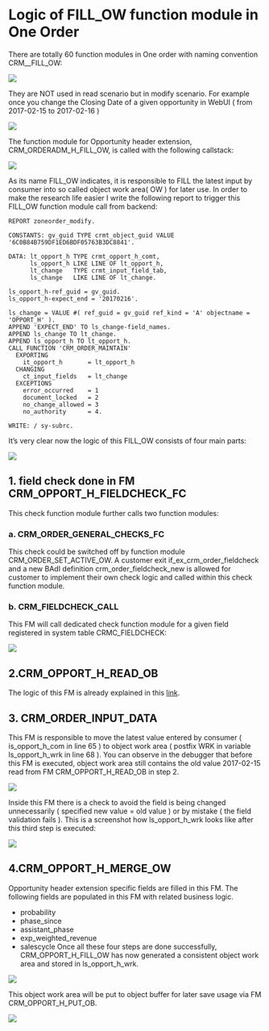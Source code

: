 # Logic of FILL_OW function module in One Order

There are totally 60 function modules in One order with naming convention CRM_<Object>_FILL_OW:

![](https://blogs.sap.com/wp-content/uploads/2017/03/clipboard1-42.png)


They are NOT used in read scenario but in modify scenario. For example once you change the Closing Date of a given opportunity in WebUI ( from 2017-02-15 to 2017-02-16 )

![](https://blogs.sap.com/wp-content/uploads/2017/03/clipboard2-25.png)

The function module for Opportunity header extension, CRM_ORDERADM_H_FILL_OW, is called with the following callstack:

![](https://blogs.sap.com/wp-content/uploads/2017/03/clipboard3-24.png)

As its name FILL_OW indicates, it is responsible to FILL the latest input by consumer into so called object work area( OW ) for later use.
In order to make the research life easier I write the following report to trigger this FILL_OW function module call from backend:

```abap
REPORT zoneorder_modify.

CONSTANTS: gv_guid TYPE crmt_object_guid VALUE '6C0B84B759DF1ED6BDF05763B3DC8841'.

DATA: lt_opport_h TYPE crmt_opport_h_comt,
      ls_opport_h LIKE LINE OF lt_opport_h,
      lt_change   TYPE crmt_input_field_tab,
      ls_change   LIKE LINE OF lt_change.

ls_opport_h-ref_guid = gv_guid.
ls_opport_h-expect_end = '20170216'.

ls_change = VALUE #( ref_guid = gv_guid ref_kind = 'A' objectname = 'OPPORT_H' ).
APPEND 'EXPECT_END' TO ls_change-field_names.
APPEND ls_change TO lt_change.
APPEND ls_opport_h TO lt_opport_h.
CALL FUNCTION 'CRM_ORDER_MAINTAIN'
  EXPORTING
    it_opport_h       = lt_opport_h
  CHANGING
    ct_input_fields   = lt_change
  EXCEPTIONS
    error_occurred    = 1
    document_locked   = 2
    no_change_allowed = 3
    no_authority      = 4.

WRITE: / sy-subrc.
```
It’s very clear now the logic of this FILL_OW consists of four main parts:

![](https://blogs.sap.com/wp-content/uploads/2017/03/clipboard4-18.png)

## 1. field check done in FM CRM_OPPORT_H_FIELDCHECK_FC

This check function module further calls two function modules:

### a. CRM_ORDER_GENERAL_CHECKS_FC

This check could be switched off by function module CRM_ORDER_SET_ACTIVE_OW.
A customer exit if_ex_crm_order_fieldcheck and a new BAdI definition crm_order_fieldcheck_new is allowed for customer to implement their own check logic and called within this check function module.

### b. CRM_FIELDCHECK_CALL

This FM will call dedicated check function module for a given field registered in system table CRMC_FIELDCHECK:

![](https://blogs.sap.com/wp-content/uploads/2017/03/clipboard5-10.png)

## 2.CRM_OPPORT_H_READ_OB

The logic of this FM is already explained in this [link](https://github.com/i042416/KnowlegeRepository/blob/master/ABAP/order/004_Object_buffer_read.md).

## 3. CRM_ORDER_INPUT_DATA

This FM is responsible to move the latest value entered by consumer ( is_opport_h_com in line 65 ) to object work area ( postfix WRK in variable ls_opport_h_wrk in line 68 ). You can observe in the debugger that before this FM is executed, object work area still contains the old value 2017-02-15 read from FM CRM_OPPORT_H_READ_OB in step 2.

![](https://blogs.sap.com/wp-content/uploads/2017/03/clipboard6-7.png)

Inside this FM there is a check to avoid the field is being changed unnecessarily ( specified new value = old value ) or by mistake ( the field validation fails ).
This is a screenshot how ls_opport_h_wrk looks like after this third step is executed:

![](https://blogs.sap.com/wp-content/uploads/2017/03/clipboard8-4.png)

## 4.CRM_OPPORT_H_MERGE_OW

Opportunity header extension specific fields are filled in this FM.
The following fields are populated in this FM with related business logic.
* probability
* phase_since
* assistant_phase
* exp_weighted_revenue
* salescycle
Once all these four steps are done successfully, CRM_OPPORT_H_FILL_OW has now generated a consistent object work area and stored in ls_opport_h_wrk.

![](https://blogs.sap.com/wp-content/uploads/2017/03/clipboard1-44.png)

This object work area will be put to object buffer for later save usage via FM CRM_OPPORT_H_PUT_OB.

![](https://blogs.sap.com/wp-content/uploads/2017/03/clipboard2-26.png)